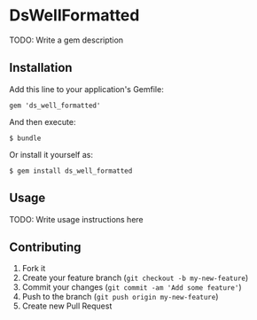 # DsWellFormatted

TODO: Write a gem description

## Installation

Add this line to your application's Gemfile:

    gem 'ds_well_formatted'

And then execute:

    $ bundle

Or install it yourself as:

    $ gem install ds_well_formatted

## Usage

TODO: Write usage instructions here

## Contributing

1. Fork it
2. Create your feature branch (`git checkout -b my-new-feature`)
3. Commit your changes (`git commit -am 'Add some feature'`)
4. Push to the branch (`git push origin my-new-feature`)
5. Create new Pull Request
